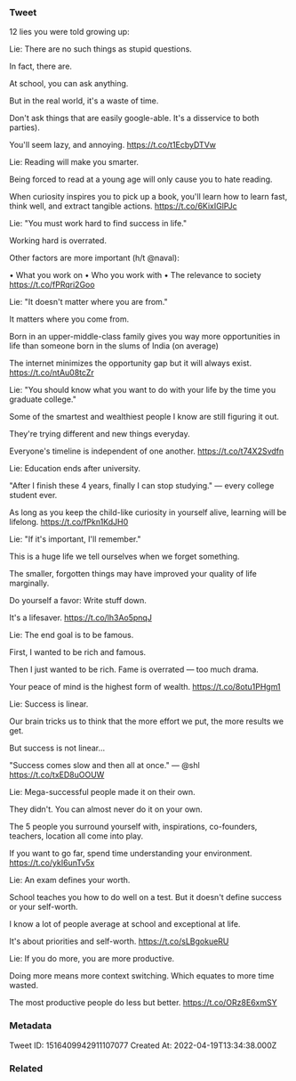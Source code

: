 ### Tweet
12 lies you were told growing up:

Lie: There are no such things as stupid questions.

In fact, there are.

At school, you can ask anything.

But in the real world, it's a waste of time.

Don't ask things that are easily google-able. It's a disservice to both parties).

You'll seem lazy, and annoying. https://t.co/t1EcbyDTVw

Lie: Reading will make you smarter.

Being forced to read at a young age will only cause you to hate reading.

When curiosity inspires you to pick up a book, you'll learn how to learn fast, think well, and extract tangible actions. https://t.co/6KixIGlPJc

Lie: "You must work hard to find success in life."

Working hard is overrated. 

Other factors are more important (h/t @naval):

• What you work on
• Who you work with
• The relevance to society https://t.co/fPRqri2Goo

Lie: "It doesn't matter where you are from."

It matters where you come from.

Born in an upper-middle-class family gives you way more opportunities in life than someone born in the slums of India (on average)

The internet minimizes the opportunity gap but it will always exist. https://t.co/ntAu08tcZr

Lie: "You should know what you want to do with your life by the time you graduate college."

Some of the smartest and wealthiest people I know are still figuring it out.

They're trying different and new things everyday.

Everyone's timeline is independent of one another. https://t.co/t74X2Svdfn

Lie: Education ends after university.

"After I finish these 4 years, finally I can stop studying." — every college student ever.

As long as you keep the child-like curiosity in yourself alive, learning will be lifelong. https://t.co/fPkn1KdJH0

Lie: "If it's important, I'll remember."

This is a huge life we tell ourselves when we forget something.

The smaller, forgotten things may have improved your quality of life marginally.

Do yourself a favor: Write stuff down.

It's a lifesaver. https://t.co/lh3Ao5pnqJ

Lie: The end goal is to be famous.

First, I wanted to be rich and famous.

Then I just wanted to be rich. Fame is overrated — too much drama.

Your peace of mind is the highest form of wealth. https://t.co/8otu1PHgm1

Lie: Success is linear.

Our brain tricks us to think that the more effort we put, the more results we get.

But success is not linear...

"Success comes slow and then all at once." — @shl https://t.co/txED8uOOUW

Lie: Mega-successful people made it on their own.

They didn't. You can almost never do it on your own.

The 5 people you surround yourself with, inspirations, co-founders, teachers, location all come into play.

If you want to go far, spend time understanding your environment. https://t.co/ykI6unTv5x

Lie: An exam defines your worth.

School teaches you how to do well on a test. But it doesn't define  success or your self-worth.

I know a lot of people average at school and exceptional at life. 

It's about priorities and self-worth. https://t.co/sLBgokueRU

Lie: If you do more, you are more productive.

Doing more means more context switching. Which equates to more time wasted.

The most productive people do less but better. https://t.co/ORz8E6xmSY

### Metadata
Tweet ID: 1516409942911107077
Created At: 2022-04-19T13:34:38.000Z

### Related

